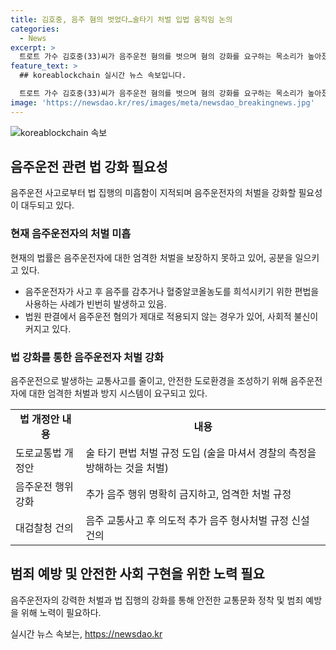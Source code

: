 ```yaml
---
title: 김호중, 음주 혐의 벗었다…술타기 처벌 입법 움직임 논의
categories:
  - News
excerpt: >
  트로트 가수 김호중(33)씨가 음주운전 혐의를 벗으며 혐의 강화를 요구하는 목소리가 높아졌다. 국민적 공분 속에 경찰은 효과적인 음주운전 처벌 방안에 찬성 의견을 제시했다. 이에 관련 법 개정안도 제안됐으며, 김씨의 사례를 계기로 음주운전 관련 법망이 허술하다는 비판이 나오고 있다. 해당 사안과 관련하여 법조계에서는 기소 가능성은 낮아보인다는 관측이 나왔으나, 추가 음주 행위에 대한 형사처벌 규정이 제안되었다. (길이: 150자)
feature_text: >
  ## koreablockchain 실시간 뉴스 속보입니다.

  트로트 가수 김호중(33)씨가 음주운전 혐의를 벗으며 혐의 강화를 요구하는 목소리가 높아졌다. 국민적 공분 속에 경찰은 효과적인 음주운전 처벌 방안에 찬성 의견을 제시했다. 이에 관련 법 개정안도 제안됐으며, 김씨의 사례를 계기로 음주운전 관련 법망이 허술하다는 비판이 나오고 있다. 해당 사안과 관련하여 법조계에서는 기소 가능성은 낮아보인다는 관측이 나왔으나, 추가 음주 행위에 대한 형사처벌 규정이 제안되었다. (길이: 150자)
image: 'https://newsdao.kr/res/images/meta/newsdao_breakingnews.jpg'
---
```


<p><img src="https://newsdao.kr/res/images/meta/newsdao_breakingnews.jpg" alt="koreablockchain 속보" /></p>

<h2 data-ke-size="size26">음주운전 관련 법 강화 필요성</h2>

<p data-ke-size="size16">음주운전 사고로부터 법 집행의 미흡함이 지적되며 음주운전자의 처벌을 강화할 필요성이 대두되고 있다.</p>

<h3>현재 음주운전자의 처벌 미흡</h3>

<p data-ke-size="size16">현재의 법률은 음주운전자에 대한 엄격한 처벌을 보장하지 못하고 있어, 공분을 일으키고 있다.</p>

<ul>
  <li>음주운전자가 사고 후 음주를 감추거나 혈중알코올농도를 희석시키기 위한 편법을 사용하는 사례가 빈번히 발생하고 있음.</li>
  <li>법원 판결에서 음주운전 혐의가 제대로 적용되지 않는 경우가 있어, 사회적 불신이 커지고 있다.</li>
</ul>

<h3>법 강화를 통한 음주운전자 처벌 강화</h3>

<p data-ke-size="size16">음주운전으로 발생하는 교통사고를 줄이고, 안전한 도로환경을 조성하기 위해 음주운전자에 대한 엄격한 처벌과 방지 시스템이 요구되고 있다.</p>

<table>
  <tr>
    <td style="text-align: center; height: 17px;"><b>법 개정안 내용</b></td>
    <td style="text-align: center; height: 17px;"><b>내용</b></td>
  </tr>
  <tr>
    <td style="text-align: left;">도로교통법 개정안</td>
    <td style="text-align: left;">술 타기 편법 처벌 규정 도입 (술을 마셔서 경찰의 측정을 방해하는 것을 처벌)</td>
  </tr>
  <tr>
    <td style="text-align: left;">음주운전 행위 강화</td>
    <td style="text-align: left;">추가 음주 행위 명확히 금지하고, 엄격한 처벌 규정</td>
  </tr>
  <tr>
    <td style="text-align: left;">대검찰청 건의</td>
    <td style="text-align: left;">음주 교통사고 후 의도적 추가 음주 형사처벌 규정 신설 건의</td>
  </tr>
</table>

<h2 data-ke-size="size26">범죄 예방 및 안전한 사회 구현을 위한 노력 필요</h2>

<p data-ke-size="size16">음주운전자의 강력한 처벌과 법 집행의 강화를 통해 안전한 교통문화 정착 및 범죄 예방을 위해 노력이 필요하다.</p>
실시간 뉴스 속보는, <a href="https://newsdao.kr" rel="dofollow">https://newsdao.kr</a>


